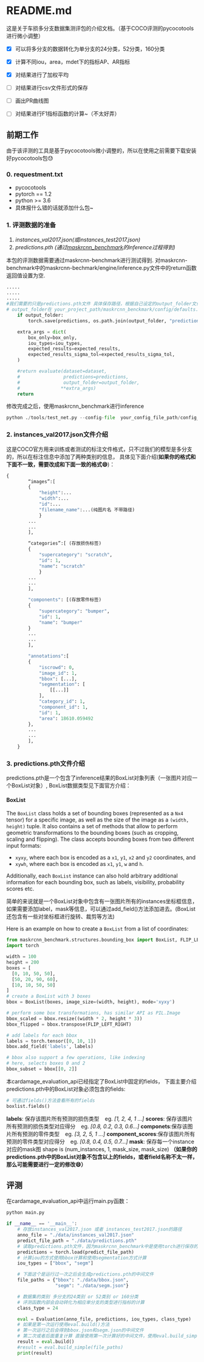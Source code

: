 # README.md
这是关于车损多分支数据集测评包的介绍文档。（基于COCO评测的pycocotools进行微小调整）

- [x] 可以将多分支的数据转化为单分支的24分类，52分类，160分类
- [x] 计算不同iou，area，mdet下的指标AP、AR指标
- [x] 对结果进行了加权平均
- [ ] 对结果进行csv文件形式的保存
- [ ] 画出PR曲线图
- [ ] 对结果进行F1指标函数的计算~（不太好弄）


## 前期工作
由于该评测的工具是基于pycocotools微小调整的，所以在使用之前需要下载安装好pycocotools包:sweat:

### 0. requestment.txt
* pycocotools
* pytorch == 1.2
* python >= 3.6
* 具体报什么错的话就添加什么包~

### 1. 评测数据的准备
1. *instances_val2017.json(或instances_test2017.json)*
2. *predictions.pth (通过[maskrcnn_benchmark](https://github.com/facebookresearch/maskrcnn-benchmark)的inference过程得到)*

本包的评测数据需要通过maskrcnn-benchmark进行测试得到.
对maskrcnn-benchmark中的maskrcnn-bechmark/engine/inference.py文件中的return函数返回值设置为空.

``` python
.....
.....
.....
#我们需要的只是predictions.pth文件 具体保存路径，根据自己设定的output_folder文件路径去找
# output_folder在 your_project_path/maskrcnn_benckmark/config/defaults.py中的_C.OUTPUT_DIR 设置
    if output_folder:
        torch.save(predictions, os.path.join(output_folder, "predictions.pth"))

    extra_args = dict(
        box_only=box_only,
        iou_types=iou_types,
        expected_results=expected_results,
        expected_results_sigma_tol=expected_results_sigma_tol,
    )

    #return evaluate(dataset=dataset,
    #                predictions=predictions,
    #                output_folder=output_folder,
    #               **extra_args)
    return 
```

修改完成之后，使用maskrcnn_benchmark进行inference
```python
python ./tools/test_net.py --config-file  your_config_file_path/config_file.yaml
```

### 2. instances_val2017.json文件介绍
这是COCO官方用来训练或者测试的标注文件格式，只不过我们的模型是多分支的，所以在标注信息中添加了两种类别的信息，
具体见下面介绍(**如果你的格式和下面不一致，需要改成和下面一致的格式:smile:**)：
```python {.line-numbers}
{
        “images”:[
        {
            "height":...
            "width":...
            "id":...
            "filename_name":...(纯图片名 不带路径)
            }
        ...
        ...
        ],

        “categories”:[ (存放损伤标签)
        {
            "supercategory": "scratch",
            "id": 1,
            "name": "scratch"
            }
        ...
        ...
        ],

        "components": [(存放零件标签)
        {
            "supercategory": "bumper",
            "id": 1,
            "name": "bumper"
        }
        ...
        ...
        ],

        "annotations":[
        {
            "iscrowd": 0,
            "image_id": 1,
            "bbox": [...],
            "segmentation": [
                [[...]]
            ],
            "category_id": 1,
            "component_id": 1,
            "id": 1,
            "area": 18610.059492
        },
        ...
        ...
        ],  
    }
```


### 3. predictions.pth文件介绍
predictions.pth是一个包含了inference结果的BoxList对象列表（一张图片对应一个BoxList对象）,
BoxList数据类型见下面官方介绍：
#### BoxList
The `BoxList` class holds a set of bounding boxes (represented as a `Nx4` tensor) for
a specific image, as well as the size of the image as a `(width, height)` tuple.
It also contains a set of methods that allow to perform geometric
transformations to the bounding boxes (such as cropping, scaling and flipping).
The class accepts bounding boxes from two different input formats:
- `xyxy`, where each box is encoded as a `x1`, `y1`, `x2` and `y2` coordinates, and
- `xywh`, where each box is encoded as `x1`, `y1`, `w` and `h`.

Additionally, each `BoxList` instance can also hold arbitrary additional information
for each bounding box, such as labels, visibility, probability scores etc.

简单的来说就是一个BoxList对象中包含有一张图片所有的instances坐标框信息，如果需要添加label，mask等信息，可以通过add_field()方法添加进去。(BoxList还包含有一些对坐标框进行旋转、裁剪等方法)

Here is an example on how to create a `BoxList` from a list of coordinates:
```python {.line-numbers}
from maskrcnn_benchmark.structures.bounding_box import BoxList, FLIP_LEFT_RIGHT
import torch

width = 100
height = 200
boxes = [
  [0, 10, 50, 50],
  [50, 20, 90, 60],
  [10, 10, 50, 50]
]
# create a BoxList with 3 boxes
bbox = BoxList(boxes, image_size=(width, height), mode='xyxy')

# perform some box transformations, has similar API as PIL.Image
bbox_scaled = bbox.resize((width * 2, height * 3))
bbox_flipped = bbox.transpose(FLIP_LEFT_RIGHT)

# add labels for each bbox
labels = torch.tensor([0, 10, 1])
bbox.add_field('labels', labels)

# bbox also support a few operations, like indexing
# here, selects boxes 0 and 2
bbox_subset = bbox[[0, 2]]
```
本cardamage_evaluation_api已经指定了BoxList中固定的fields，
下面主要介绍predictions.pth中的BoxList对象必须包含的fields:
```python
# 可通过fields()方法查看所有的fields
boxlist.fields()
```
**labels**: 保存该图片所有预测的损伤类型  &ensp; eg. *[1, 2, 4, 1 ...]* 
**scores**: 保存该图片所有预测的损伤类型对应得分 &ensp; eg. *[0.8, 0.2, 0.3, 0.6...]* 
**componets**:保存该图片所有预测的零件类型 &ensp; eg. *[3, 2, 5, 1 ...]* 
**component_scores**:保存该图片所有预测的零件类型对应得分 &ensp; eg. *[0.8, 0.4, 0.5, 0.7...]* 
**mask**: 保存每一个instance对应的mask图 shape is (num_instances, 1, mask_size, mask_size)
**（如果你的predictions.pth中的BoxList对象不包含以上的fields，或者field名称不太一样，那么可能需要进行一定的修改:smile:）**


## 评测
在cardamage_evaluation_api中运行main.py函数：
```python
python main.py
```
```python
if __name__ == '__main__':
    # 存放instances_val2017.json 或者 instances_test2017.json的路径
    anno_file = "./data/instances_val2017.json"
    predict_file_path = "./data/predictions.pth"
    # 读取predictions.pth文件，因为maskrcnn_benchmark中是使用torch进行保存的，所以就用torch进行读取
    predictions = torch.load(predict_file_path)
    # 计算iou的方式使用bbox计算和使用segmentation方式计算
    iou_types = ["bbox", "segm"]

    # 下面这个是运行过一次之后会生成predictions.pth的中间文件
    file_paths = {"bbox": "./data/bbox.json",
                  "segm": "./data/segm.json"}

    # 数据集的类别 多分支的24类别 or 52类别 or 160分类
    # 评测函数内部会自动转化为相应单分支的类型进行指标的计算
    class_type = 24

    eval = Evaluation(anno_file, predictions, iou_types, class_type)
    # 如果是第一次运行使用eval.build()方法
    # 第一次运行之后会得到bbox.json和segm.json的中间文件 
    # 第二次或者后面重复计算 直接使用第一次计算好的中间文件，使用eval.build_simple(file_paths)运行
    result = eval.build()
    #result = eval.build_simple(file_paths)
    print(result)
```
